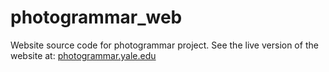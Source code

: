 photogrammar_web
================

Website source code for photogrammar project. See the live version of the website at: [photogrammar.yale.edu](http://photogrammar.yale.edu/)


